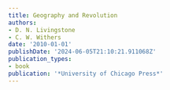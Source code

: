 ```yaml
---
title: Geography and Revolution
authors:
- D. N. Livingstone
- C. W. Withers
date: '2010-01-01'
publishDate: '2024-06-05T21:10:21.911068Z'
publication_types:
- book
publication: '*University of Chicago Press*'
---
```

